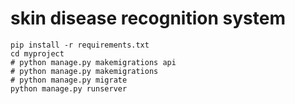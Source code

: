 # skin disease recognition system

```
pip install -r requirements.txt
cd myproject
# python manage.py makemigrations api
# python manage.py makemigrations
# python manage.py migrate
python manage.py runserver
```
